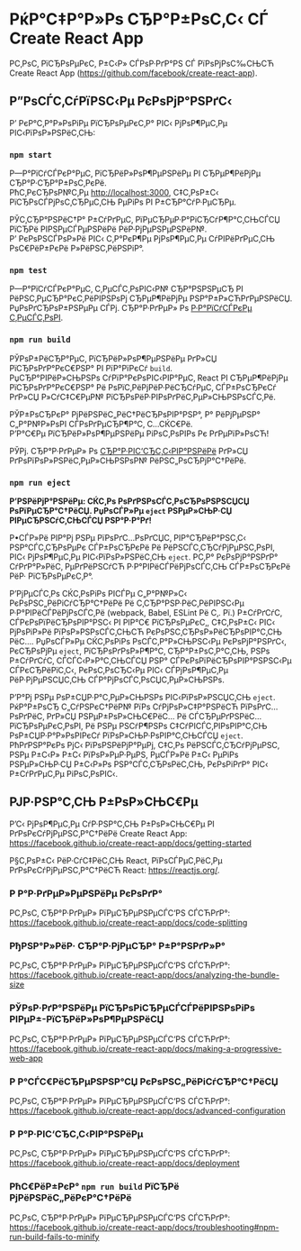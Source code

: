﻿# РќР°С‡Р°Р»Рѕ СЂР°Р±РѕС‚С‹ СЃ Create React App

Р­С‚РѕС‚ РїСЂРѕРµРєС‚ Р±С‹Р» СЃРѕР·РґР°РЅ СЃ РїРѕРјРѕС‰СЊСЋ Create React App (https://github.com/facebook/create-react-app).

## Р”РѕСЃС‚СѓРїРЅС‹Рµ РєРѕРјР°РЅРґС‹

Р’ РєР°С‚Р°Р»РѕРіРµ РїСЂРѕРµРєС‚Р° РІС‹ РјРѕР¶РµС‚Рµ РІС‹РїРѕР»РЅРёС‚СЊ:

### `npm start`

Р—Р°РїСѓСЃРєР°РµС‚ РїСЂРёР»РѕР¶РµРЅРёРµ РІ СЂРµР¶РёРјРµ СЂР°Р·СЂР°Р±РѕС‚РєРё.  
РћС‚РєСЂРѕР№С‚Рµ [http://localhost:3000](http://localhost:3000), С‡С‚РѕР±С‹ РїСЂРѕСЃРјРѕС‚СЂРµС‚СЊ РµРіРѕ РІ Р±СЂР°СѓР·РµСЂРµ.

РЎС‚СЂР°РЅРёС†Р° Р±СѓРґРµС‚ РїРµСЂРµР·Р°РіСЂСѓР¶Р°С‚СЊСЃСЏ РїСЂРё РІРЅРµСЃРµРЅРёРё РёР·РјРµРЅРµРЅРёР№.  
Р’ РєРѕРЅСЃРѕР»Рё РІС‹ С‚Р°РєР¶Рµ РјРѕР¶РµС‚Рµ СѓРІРёРґРµС‚СЊ РѕС€РёР±РєРё Р»РёРЅС‚РёРЅРіР°.

### `npm test`

Р—Р°РїСѓСЃРєР°РµС‚ С‚РµСЃС‚РѕРІС‹Р№ СЂР°РЅРЅРµСЂ РІ РёРЅС‚РµСЂР°РєС‚РёРІРЅРѕРј СЂРµР¶РёРјРµ РЅР°Р±Р»СЋРґРµРЅРёСЏ.  
РџРѕРґСЂРѕР±РЅРµРµ СЃРј. СЂР°Р·РґРµР» Рѕ [Р·Р°РїСѓСЃРєРµ С‚РµСЃС‚РѕРІ](https://facebook.github.io/create-react-app/docs/running-tests).

### `npm run build`

РЎРѕР±РёСЂР°РµС‚ РїСЂРёР»РѕР¶РµРЅРёРµ РґР»СЏ РїСЂРѕРґР°РєС€РЅР° РІ РїР°РїРєСѓ `build`.  
РџСЂР°РІРёР»СЊРЅРѕ СѓРїР°РєРѕРІС‹РІР°РµС‚ React РІ СЂРµР¶РёРјРµ РїСЂРѕРґР°РєС€РЅР° Рё РѕРїС‚РёРјРёР·РёСЂСѓРµС‚ СЃР±РѕСЂРєСѓ РґР»СЏ Р»СѓС‡С€РµР№ РїСЂРѕРёР·РІРѕРґРёС‚РµР»СЊРЅРѕСЃС‚Рё.

РЎР±РѕСЂРєР° РјРёРЅРёС„РёС†РёСЂРѕРІР°РЅР°, Р° РёРјРµРЅР° С„Р°Р№Р»РѕРІ СЃРѕРґРµСЂР¶Р°С‚ С…СЌС€Рё.  
Р’Р°С€Рµ РїСЂРёР»РѕР¶РµРЅРёРµ РіРѕС‚РѕРІРѕ Рє РґРµРїР»РѕСЋ!

РЎРј. СЂР°Р·РґРµР» Рѕ [СЂР°Р·РІС‘СЂС‚С‹РІР°РЅРёРё](https://facebook.github.io/create-react-app/docs/deployment) РґР»СЏ РґРѕРїРѕР»РЅРёС‚РµР»СЊРЅРѕР№ РёРЅС„РѕСЂРјР°С†РёРё.

### `npm run eject`

**Р’РЅРёРјР°РЅРёРµ: СЌС‚Рѕ РѕРґРЅРѕСЃС‚РѕСЂРѕРЅРЅСЏСЏ РѕРїРµСЂР°С†РёСЏ. РџРѕСЃР»Рµ `eject` РЅРµР»СЊР·СЏ РІРµСЂРЅСѓС‚СЊСЃСЏ РЅР°Р·Р°Рґ!**

Р•СЃР»Рё РІР°Рј РЅРµ РїРѕРґС…РѕРґСЏС‚ РІР°СЂРёР°РЅС‚С‹ РЅР°СЃС‚СЂРѕРµРє СЃР±РѕСЂРєРё Рё РёРЅСЃС‚СЂСѓРјРµРЅС‚РѕРІ, РІС‹ РјРѕР¶РµС‚Рµ РІС‹РїРѕР»РЅРёС‚СЊ `eject`. Р­С‚Р° РєРѕРјР°РЅРґР° СѓРґР°Р»РёС‚ РµРґРёРЅСѓСЋ Р·Р°РІРёСЃРёРјРѕСЃС‚СЊ СЃР±РѕСЂРєРё РёР· РїСЂРѕРµРєС‚Р°.

Р’РјРµСЃС‚Рѕ СЌС‚РѕРіРѕ РІСЃРµ С„Р°Р№Р»С‹ РєРѕРЅС„РёРіСѓСЂР°С†РёРё Рё С‚СЂР°РЅР·РёС‚РёРІРЅС‹Рµ Р·Р°РІРёСЃРёРјРѕСЃС‚Рё (webpack, Babel, ESLint Рё С‚. Рї.) Р±СѓРґСѓС‚ СЃРєРѕРїРёСЂРѕРІР°РЅС‹ РІ РІР°С€ РїСЂРѕРµРєС‚, С‡С‚РѕР±С‹ РІС‹ РјРѕРіР»Рё РїРѕР»РЅРѕСЃС‚СЊСЋ РєРѕРЅС‚СЂРѕР»РёСЂРѕРІР°С‚СЊ РёС…. РџРѕСЃР»Рµ СЌС‚РѕРіРѕ РѕСЃС‚Р°Р»СЊРЅС‹Рµ РєРѕРјР°РЅРґС‹, РєСЂРѕРјРµ `eject`, РїСЂРѕРґРѕР»Р¶Р°С‚ СЂР°Р±РѕС‚Р°С‚СЊ, РЅРѕ Р±СѓРґСѓС‚ СЃСЃС‹Р»Р°С‚СЊСЃСЏ РЅР° СЃРєРѕРїРёСЂРѕРІР°РЅРЅС‹Рµ СЃРєСЂРёРїС‚С‹, РєРѕС‚РѕСЂС‹Рµ РІС‹ СЃРјРѕР¶РµС‚Рµ РёР·РјРµРЅСЏС‚СЊ СЃР°РјРѕСЃС‚РѕСЏС‚РµР»СЊРЅРѕ.

Р’Р°Рј РЅРµ РѕР±СЏР·Р°С‚РµР»СЊРЅРѕ РІС‹РїРѕР»РЅСЏС‚СЊ `eject`. РќР°Р±РѕСЂ С„СѓРЅРєС†РёР№ РїРѕ СѓРјРѕР»С‡Р°РЅРёСЋ РїРѕРґС…РѕРґРёС‚ РґР»СЏ РЅРµР±РѕР»СЊС€РёС… Рё СЃСЂРµРґРЅРёС… РїСЂРѕРµРєС‚РѕРІ, Рё РЅРµ РЅСѓР¶РЅРѕ С‡СѓРІСЃС‚РІРѕРІР°С‚СЊ РѕР±СЏР·Р°Р»РѕРІРєСѓ РїРѕР»СЊР·РѕРІР°С‚СЊСЃСЏ `eject`. РћРґРЅР°РєРѕ РјС‹ РїРѕРЅРёРјР°РµРј, С‡С‚Рѕ РёРЅСЃС‚СЂСѓРјРµРЅС‚ РЅРµ Р±С‹Р» Р±С‹ РїРѕР»РµР·РµРЅ, РµСЃР»Рё Р±С‹ РµРіРѕ РЅРµР»СЊР·СЏ Р±С‹Р»Рѕ РЅР°СЃС‚СЂРѕРёС‚СЊ, РєРѕРіРґР° РІС‹ Р±СѓРґРµС‚Рµ РіРѕС‚РѕРІС‹.

## РЈР·РЅР°С‚СЊ Р±РѕР»СЊС€Рµ

Р’С‹ РјРѕР¶РµС‚Рµ СѓР·РЅР°С‚СЊ Р±РѕР»СЊС€Рµ РІ РґРѕРєСѓРјРµРЅС‚Р°С†РёРё Create React App: https://facebook.github.io/create-react-app/docs/getting-started

Р§С‚РѕР±С‹ РёР·СѓС‡РёС‚СЊ React, РїРѕСЃРµС‚РёС‚Рµ РґРѕРєСѓРјРµРЅС‚Р°С†РёСЋ React: https://reactjs.org/.

### Р Р°Р·РґРµР»РµРЅРёРµ РєРѕРґР°

Р­С‚РѕС‚ СЂР°Р·РґРµР» РїРµСЂРµРЅРµСЃС‘РЅ СЃСЋРґР°: https://facebook.github.io/create-react-app/docs/code-splitting

### РђРЅР°Р»РёР· СЂР°Р·РјРµСЂР° Р±Р°РЅРґР»Р°

Р­С‚РѕС‚ СЂР°Р·РґРµР» РїРµСЂРµРЅРµСЃС‘РЅ СЃСЋРґР°: https://facebook.github.io/create-react-app/docs/analyzing-the-bundle-size

### РЎРѕР·РґР°РЅРёРµ РїСЂРѕРіСЂРµСЃСЃРёРІРЅРѕРіРѕ РІРµР±-РїСЂРёР»РѕР¶РµРЅРёСЏ

Р­С‚РѕС‚ СЂР°Р·РґРµР» РїРµСЂРµРЅРµСЃС‘РЅ СЃСЋРґР°: https://facebook.github.io/create-react-app/docs/making-a-progressive-web-app

### Р Р°СЃС€РёСЂРµРЅРЅР°СЏ РєРѕРЅС„РёРіСѓСЂР°С†РёСЏ

Р­С‚РѕС‚ СЂР°Р·РґРµР» РїРµСЂРµРЅРµСЃС‘РЅ СЃСЋРґР°: https://facebook.github.io/create-react-app/docs/advanced-configuration

### Р Р°Р·РІС‘СЂС‚С‹РІР°РЅРёРµ

Р­С‚РѕС‚ СЂР°Р·РґРµР» РїРµСЂРµРЅРµСЃС‘РЅ СЃСЋРґР°: https://facebook.github.io/create-react-app/docs/deployment

### РћС€РёР±РєР° `npm run build` РїСЂРё РјРёРЅРёС„РёРєР°С†РёРё

Р­С‚РѕС‚ СЂР°Р·РґРµР» РїРµСЂРµРЅРµСЃС‘РЅ СЃСЋРґР°: https://facebook.github.io/create-react-app/docs/troubleshooting#npm-run-build-fails-to-minify
